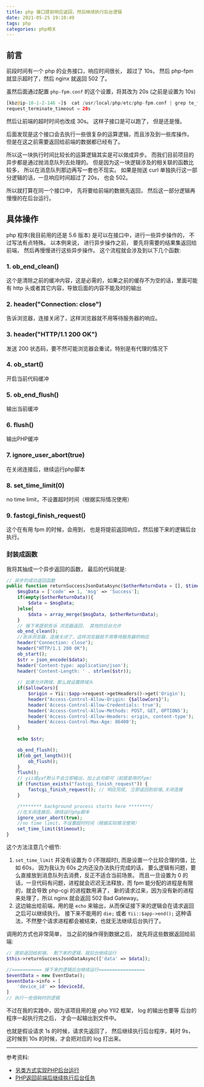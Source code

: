 ```yaml
---
title: php 接口提前响应返回，然后继续执行后台逻辑
date: 2021-05-25 19:10:49
tags: php
categories: php相关
---
```

## 前言
前段时间有一个 php 的业务接口，响应时间很长， 超过了 10s， 然后 php-fpm 就显示超时了，然后 nginx 就返回 502 了。

虽然后面通过配置 `php-fpm.conf` 的这个设置，将其改为 20s (之前是设置为 10s)
```php
[kbz@ip-10-1-2-146 ~]$  cat /usr/local/php/etc/php-fpm.conf | grep te_timeout
request_terminate_timeout = 20s
```

然后让前端的超时时间也改成 30s。 这样子接口是可以跑了， 但是还是慢。

后面发现是这个接口会去执行一些很复杂的运算逻辑，而且涉及到一些库操作。 但是在这之前需要返回给前端的数据都已经有了。

所以这一块执行时间比较长的运算逻辑其实是可以做成异步。 而我们目前项目的异步都是通过抛消息队列去处理的。 但是因为这一块逻辑涉及的相关联的函数比较多， 所以在消息队列那边再写一套也不现实。 如果是抛送 curl 单独执行这一部分逻辑的话，一旦响应时间超过了 20s， 也会 502。
<!--more-->
所以就打算在同一个接口中， 先将要给前端的数据先返回， 然后这一部分逻辑再慢慢的在后台运行。

## 具体操作
php 程序(我目前用的还是 5.6 版本) 是可以在接口中，进行一些异步操作的， 不过写法有点特殊。 以本例来说， 进行异步操作之前， 要先将需要的结果集返回给前端， 然后再慢慢进行这些异步操作。 这个流程就会涉及到以下几个函数:

### 1. ob_end_clean()
这个是清除之前的缓冲内容，这是必需的，如果之前的缓存不为空的话，里面可能有 http 头或者其它内容，导致后面的内容不能及时的输出

### 2. header("Connection: close")
告诉浏览器，连接关闭了，这样浏览器就不用等待服务器的响应。

### 3. header("HTTP/1.1 200 OK")
发送 200 状态码，要不然可能浏览器会重试，特别是有代理的情况下

### 4. ob_start()
开启当前代码缓冲

### 5. ob_end_flush()
输出当前缓冲

### 6. flush()
输出PHP缓冲

### 7. ignore_user_abort(true)
在关闭连接后，继续运行php脚本

### 8. set_time_limit(0)
no time limit，不设置超时时间（根据实际情况使用）

### 9. fastcgi_finish_request()
这个在有用 fpm 的时候，会用到， 也是将提前返回响应，然后接下来的逻辑后台执行。

### 封装成函数
我将其抽成一个异步返回的函数， 最后的代码就是:
```php
// 异步的成功返回函数
public function returnSuccessJsonDataAsync($otherReturnData = [], $timeout = 60, $allowCors = true){
    $msgData = ['code' => 1, 'msg' => 'Success'];
    if(empty($otherReturnData)){
        $data = $msgData;
    }else{
        $data = array_merge($msgData, $otherReturnData);
    }
    // 接下来提前告诉 浏览器返回， 其他的后台允许
    ob_end_clean();
    //告诉浏览器，连接关闭了，这样浏览器就不用等待服务器的响应
    header("Connection: close");
    header("HTTP/1.1 200 OK");
    ob_start();
    $str = json_encode($data);
    header('Content-type: application/json');
    header('Content-Length: ' . strlen($str));
    
    // 如果允许跨域，那么就设置跨域头
    if($allowCors){
        $origin = Yii::$app->request->getHeaders()->get('Origin');
        header("Access-Control-Allow-Origin: {$allowCors}");
        header('Access-Control-Allow-Credentials: true');
        header('Access-Control-Allow-Methods: POST, GET, OPTIONS');
        header('Access-Control-Allow-Headers: origin, content-type');
        header('Access-Control-Max-Age: 86400');
    }
    
    echo $str;

    ob_end_flush();
    if(ob_get_length()){
        ob_flush();
    }
    flush();
    // yii或yaf默认不会立即输出，加上此句即可（前提是用的fpm）
    if (function_exists("fastcgi_finish_request")) {
        fastcgi_finish_request(); // 响应完成, 立即返回到前端,关闭连接
    }

    /******** background process starts here ********/
    //在关闭连接后，继续运行php脚本
    ignore_user_abort(true);
    //no time limit，不设置超时时间（根据实际情况使用）
    set_time_limit($timeout);
}
```

这个方法注意几个细节:
1. `set_time_limit` 并没有设置为 0 (不限超时), 而是设置一个比较合理的值，比如 60s， 因为我认为 60s 之内还没办法执行完成的话， 要么逻辑有问题，要么直接放到消息队列去消费，反正不适合当前场景。 而且一旦设置为 0 的话，一旦代码有问题，进程就会迟迟无法释放，而 fpm 能分配的进程是有限的，就会导致 php-cgi 的进程数用满了， 新的请求过来，因为没有新的进程来处理了，所以 nginx 就会返回 502 Bad Gateway。
2. 这边输出给前端，用的是 `echo` 来输出，从而保证接下来的逻辑会在请求返回之后可以继续执行。 接下来不能用的 `die;`  或者 `Yii::$app->end();` 这种语法，不然整个请求进程都会被结束，也就无法继续后台执行了。


调用的方式也非常简单， 当之前的操作得到数据之后， 就先将这些数据返回给前端:
```php
// 提前返回给前端， 剩下来的逻辑，就后台继续运行
$this->returnSuccessJsonDataAsync(['data' => $data]);

//=========== 接下来的逻辑后台继续运行=================
$eventData = new EventData();
$eventData->info = [
    'device_id' => $deviceId,
]
// 执行一些很耗时的逻辑
```

不过在我的实践中，因为该项目用的是 php YII2 框架， log 的输出也要等 后台的程序一起执行完之后， 才会一起输出到文件中。

也就是假设请求 1s 的时候，请求先返回了， 然后继续执行后台程序，耗时 9s， 这时候到 10s 的时候，才会把对应的 log 打出来。


---

参考资料:
- [另类方式实现PHP后台运行](https://zhuanlan.zhihu.com/p/56455344)
- [PHP返回前端后继续执行后台任务](https://ranjuan.cn/php-run-background/)





